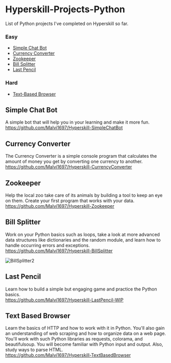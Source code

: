# Hyperskill-Projects-Python
List of Python projects I've completed on Hyperskill so far.

### Easy
- [Simple Chat Bot](#simple-chat-bot)
- [Currency Converter](#currency-converter)
- [Zookeeper](#zookeeper)
- [Bill Splitter](#bill-splitter)
- [Last Pencil](#last-pencil)

### Hard
- [Text-Based Browser](#text-based-browser) 


## Simple Chat Bot
A simple bot that will help you in your learning and make it more fun.                        
https://github.com/Malvi1697/Hyperskill-SimpleChatBot

## Currency Converter
The Currency Converter is a simple console program that calculates the amount of money you get by converting one currency to another.                                          
https://github.com/Malvi1697/Hyperskill-CurrencyConverter

## Zookeeper
Help the local zoo take care of its animals by building a tool to keep an eye on them. Create your first program that works with your data.                   
https://github.com/Malvi1697/Hyperskill-Zookeeper

## Bill Splitter
Work on your Python basics such as loops, take a look at more advanced data structures like dictionaries and the random module, and learn how to handle occurring errors and exceptions.                     
https://github.com/Malvi1697/Hyperskill-BillSplitter

![BillSplitter2](https://github.com/Malvi1697/Hyperskill-Projects-Python/assets/129746042/c2781ddb-6a09-499e-90a6-5bad66226674)

## Last Pencil
Learn how to build a simple but engaging game and practice the Python basics.                        
https://github.com/Malvi1697/Hyperskill-LastPencil-WIP



## Text Based Browser
Learn the basics of HTTP and how to work with it in Python. You'll also gain an understanding of web scraping and how to organize data on a web page. You'll work with such Python libraries as requests, colorama, and beautifulsoup. You will become familiar with Python input and output. Also, study ways to parse HTML.        
https://github.com/Malvi1697/Hyperskill-TextBasedBrowser
